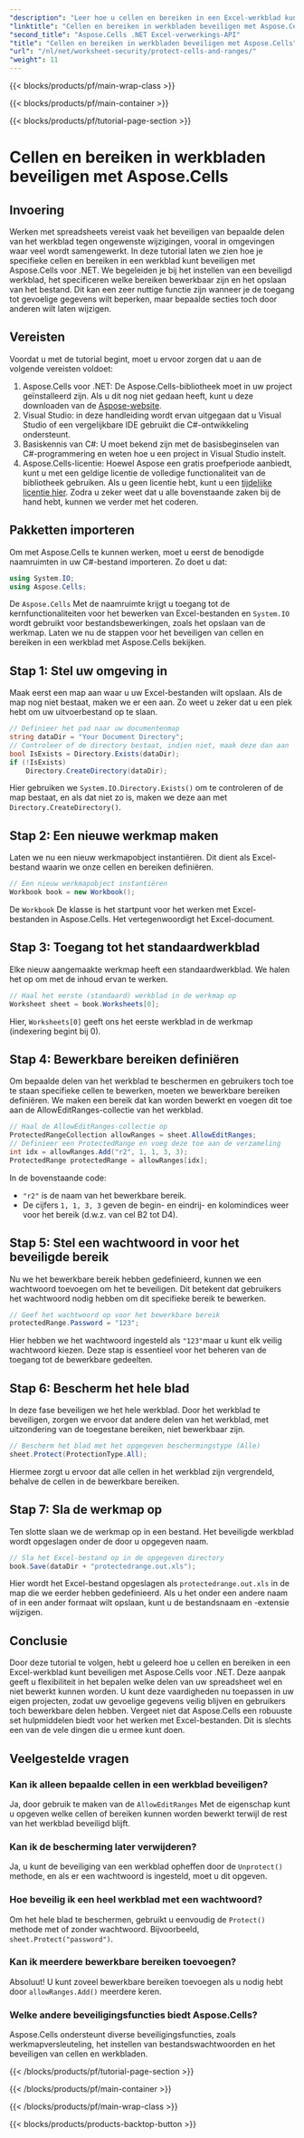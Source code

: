 ```yaml
---
"description": "Leer hoe u cellen en bereiken in een Excel-werkblad kunt beveiligen met Aspose.Cells voor .NET. Volg deze stapsgewijze handleiding om uw spreadsheets te beveiligen."
"linktitle": "Cellen en bereiken in werkbladen beveiligen met Aspose.Cells"
"second_title": "Aspose.Cells .NET Excel-verwerkings-API"
"title": "Cellen en bereiken in werkbladen beveiligen met Aspose.Cells"
"url": "/nl/net/worksheet-security/protect-cells-and-ranges/"
"weight": 11
---
```


{{< blocks/products/pf/main-wrap-class >}}

{{< blocks/products/pf/main-container >}}

{{< blocks/products/pf/tutorial-page-section >}}

# Cellen en bereiken in werkbladen beveiligen met Aspose.Cells

## Invoering
Werken met spreadsheets vereist vaak het beveiligen van bepaalde delen van het werkblad tegen ongewenste wijzigingen, vooral in omgevingen waar veel wordt samengewerkt. In deze tutorial laten we zien hoe je specifieke cellen en bereiken in een werkblad kunt beveiligen met Aspose.Cells voor .NET. We begeleiden je bij het instellen van een beveiligd werkblad, het specificeren welke bereiken bewerkbaar zijn en het opslaan van het bestand. Dit kan een zeer nuttige functie zijn wanneer je de toegang tot gevoelige gegevens wilt beperken, maar bepaalde secties toch door anderen wilt laten wijzigen.
## Vereisten
Voordat u met de tutorial begint, moet u ervoor zorgen dat u aan de volgende vereisten voldoet:
1. Aspose.Cells voor .NET: De Aspose.Cells-bibliotheek moet in uw project geïnstalleerd zijn. Als u dit nog niet gedaan heeft, kunt u deze downloaden van de [Aspose-website](https://releases.aspose.com/cells/net/).
2. Visual Studio: in deze handleiding wordt ervan uitgegaan dat u Visual Studio of een vergelijkbare IDE gebruikt die C#-ontwikkeling ondersteunt.
3. Basiskennis van C#: U moet bekend zijn met de basisbeginselen van C#-programmering en weten hoe u een project in Visual Studio instelt.
4. Aspose.Cells-licentie: Hoewel Aspose een gratis proefperiode aanbiedt, kunt u met een geldige licentie de volledige functionaliteit van de bibliotheek gebruiken. Als u geen licentie hebt, kunt u een [tijdelijke licentie hier](https://purchase.aspose.com/temporary-license/).
Zodra u zeker weet dat u alle bovenstaande zaken bij de hand hebt, kunnen we verder met het coderen.
## Pakketten importeren
Om met Aspose.Cells te kunnen werken, moet u eerst de benodigde naamruimten in uw C#-bestand importeren. Zo doet u dat:
```csharp
using System.IO;
using Aspose.Cells;
```
De `Aspose.Cells` Met de naamruimte krijgt u toegang tot de kernfunctionaliteiten voor het bewerken van Excel-bestanden en `System.IO` wordt gebruikt voor bestandsbewerkingen, zoals het opslaan van de werkmap.
Laten we nu de stappen voor het beveiligen van cellen en bereiken in een werkblad met Aspose.Cells bekijken.
## Stap 1: Stel uw omgeving in
Maak eerst een map aan waar u uw Excel-bestanden wilt opslaan. Als de map nog niet bestaat, maken we er een aan. Zo weet u zeker dat u een plek hebt om uw uitvoerbestand op te slaan.
```csharp
// Definieer het pad naar uw documentenmap
string dataDir = "Your Document Directory";
// Controleer of de directory bestaat, indien niet, maak deze dan aan
bool IsExists = Directory.Exists(dataDir);
if (!IsExists)
    Directory.CreateDirectory(dataDir);
```
Hier gebruiken we `System.IO.Directory.Exists()` om te controleren of de map bestaat, en als dat niet zo is, maken we deze aan met `Directory.CreateDirectory()`.
## Stap 2: Een nieuwe werkmap maken
Laten we nu een nieuw werkmapobject instantiëren. Dit dient als Excel-bestand waarin we onze cellen en bereiken definiëren.
```csharp
// Een nieuw werkmapobject instantiëren
Workbook book = new Workbook();
```
De `Workbook` De klasse is het startpunt voor het werken met Excel-bestanden in Aspose.Cells. Het vertegenwoordigt het Excel-document.
## Stap 3: Toegang tot het standaardwerkblad
Elke nieuw aangemaakte werkmap heeft een standaardwerkblad. We halen het op om met de inhoud ervan te werken.
```csharp
// Haal het eerste (standaard) werkblad in de werkmap op
Worksheet sheet = book.Worksheets[0];
```
Hier, `Worksheets[0]` geeft ons het eerste werkblad in de werkmap (indexering begint bij 0).
## Stap 4: Bewerkbare bereiken definiëren
Om bepaalde delen van het werkblad te beschermen en gebruikers toch toe te staan specifieke cellen te bewerken, moeten we bewerkbare bereiken definiëren. We maken een bereik dat kan worden bewerkt en voegen dit toe aan de AllowEditRanges-collectie van het werkblad.
```csharp
// Haal de AllowEditRanges-collectie op
ProtectedRangeCollection allowRanges = sheet.AllowEditRanges;
// Definieer een ProtectedRange en voeg deze toe aan de verzameling
int idx = allowRanges.Add("r2", 1, 1, 3, 3);
ProtectedRange protectedRange = allowRanges[idx];
```
In de bovenstaande code:
- `"r2"` is de naam van het bewerkbare bereik.
- De cijfers `1, 1, 3, 3` geven de begin- en eindrij- en kolomindices weer voor het bereik (d.w.z. van cel B2 tot D4).
## Stap 5: Stel een wachtwoord in voor het beveiligde bereik
Nu we het bewerkbare bereik hebben gedefinieerd, kunnen we een wachtwoord toevoegen om het te beveiligen. Dit betekent dat gebruikers het wachtwoord nodig hebben om dit specifieke bereik te bewerken.
```csharp
// Geef het wachtwoord op voor het bewerkbare bereik
protectedRange.Password = "123";
```
Hier hebben we het wachtwoord ingesteld als `"123"`maar u kunt elk veilig wachtwoord kiezen. Deze stap is essentieel voor het beheren van de toegang tot de bewerkbare gedeelten.
## Stap 6: Bescherm het hele blad
In deze fase beveiligen we het hele werkblad. Door het werkblad te beveiligen, zorgen we ervoor dat andere delen van het werkblad, met uitzondering van de toegestane bereiken, niet bewerkbaar zijn.
```csharp
// Bescherm het blad met het opgegeven beschermingstype (Alle)
sheet.Protect(ProtectionType.All);
```
Hiermee zorgt u ervoor dat alle cellen in het werkblad zijn vergrendeld, behalve de cellen in de bewerkbare bereiken.
## Stap 7: Sla de werkmap op
Ten slotte slaan we de werkmap op in een bestand. Het beveiligde werkblad wordt opgeslagen onder de door u opgegeven naam.
```csharp
// Sla het Excel-bestand op in de opgegeven directory
book.Save(dataDir + "protectedrange.out.xls");
```
Hier wordt het Excel-bestand opgeslagen als `protectedrange.out.xls` in de map die we eerder hebben gedefinieerd. Als u het onder een andere naam of in een ander formaat wilt opslaan, kunt u de bestandsnaam en -extensie wijzigen.
## Conclusie
Door deze tutorial te volgen, hebt u geleerd hoe u cellen en bereiken in een Excel-werkblad kunt beveiligen met Aspose.Cells voor .NET. Deze aanpak geeft u flexibiliteit in het bepalen welke delen van uw spreadsheet wel en niet bewerkt kunnen worden. U kunt deze vaardigheden nu toepassen in uw eigen projecten, zodat uw gevoelige gegevens veilig blijven en gebruikers toch bewerkbare delen hebben.
Vergeet niet dat Aspose.Cells een robuuste set hulpmiddelen biedt voor het werken met Excel-bestanden. Dit is slechts een van de vele dingen die u ermee kunt doen. 
## Veelgestelde vragen
### Kan ik alleen bepaalde cellen in een werkblad beveiligen?
Ja, door gebruik te maken van de `AllowEditRanges` Met de eigenschap kunt u opgeven welke cellen of bereiken kunnen worden bewerkt terwijl de rest van het werkblad beveiligd blijft.
### Kan ik de bescherming later verwijderen?
Ja, u kunt de beveiliging van een werkblad opheffen door de `Unprotect()` methode, en als er een wachtwoord is ingesteld, moet u dit opgeven.
### Hoe beveilig ik een heel werkblad met een wachtwoord?
Om het hele blad te beschermen, gebruikt u eenvoudig de `Protect()` methode met of zonder wachtwoord. Bijvoorbeeld, `sheet.Protect("password")`.
### Kan ik meerdere bewerkbare bereiken toevoegen?
Absoluut! U kunt zoveel bewerkbare bereiken toevoegen als u nodig hebt door `allowRanges.Add()` meerdere keren.
### Welke andere beveiligingsfuncties biedt Aspose.Cells?
Aspose.Cells ondersteunt diverse beveiligingsfuncties, zoals werkmapversleuteling, het instellen van bestandswachtwoorden en het beveiligen van cellen en werkbladen.

{{< /blocks/products/pf/tutorial-page-section >}}

{{< /blocks/products/pf/main-container >}}

{{< /blocks/products/pf/main-wrap-class >}}

{{< blocks/products/products-backtop-button >}}